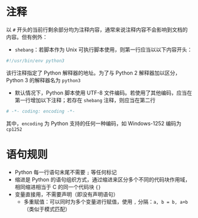 # 注释

以 `#` 开头的当前行剩余部分均为注释内容，通常来说注释内容不会影响到文档的内容。但有例外：

- `shebang`：若脚本作为 Unix 可执行脚本使用，则第一行应当以以下内容开头：

```Python
#!/usr/bin/env python3
```

该行注释指定了 Python 解释器的地址。为了与 Python 2 解释器加以区分，Python 3 的解释器名为 `python3`

- 默认情况下，Python 脚本使用 UTF-8 文件编码。若使用了其他编码，应当在第一行增加以下注释；若存在 `shebang` 注释，则应当在第二行

```python
# -*- coding: encoding -*-
```

其中，`encoding` 为 Python 支持的任何一种编码，如 Windows-1252 编码为 `cp1252`

# 语句规则

- Python 每一行语句末尾不需要 `;` 等任何标记
- 缩进是 Python 的语句组织方式，通过缩进来区分多个不同的代码块作用域，相同缩进相当于 C 的同一个代码块 `{}`
- 变量直接用，不需要声明（即没有声明语句）
	- 多重赋值：可以同时为多个变量进行赋值，使用 `,` 分隔：`a, b = b, a+b`（类似于模式匹配）